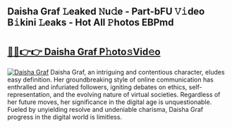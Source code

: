 ## Daisha Graf 𝙻eaked 𝙽u𝚍e - Part-bFU 𝚅𝚒deo B𝚒kini 𝙻eaks - Hot All 𝙿hotos EBPmd

# <h2><a href="http://ld3xjh5.urlbe.top/?page=Daisha+Graf">🔗🔗👉👉 Daisha Graf P𝚑oto𝚜Vid𝚎o</a></h2>

[![Daisha Graf](https://i.imgur.com/eBuTRDB.gif)](http://ld3xjh5.urlbe.top/?page=Daisha+Graf)
Daisha Graf, an intriguing and contentious character, eludes easy definition. Her groundbreaking style of online communication has enthralled and infuriated followers, igniting debates on ethics, self-representation, and the evolving nature of virtual societies. Regardless of her future moves, her significance in the digital age is unquestionable. Fueled by unyielding resolve and undeniable charisma, Daisha Graf progress in the digital world is limitless.
